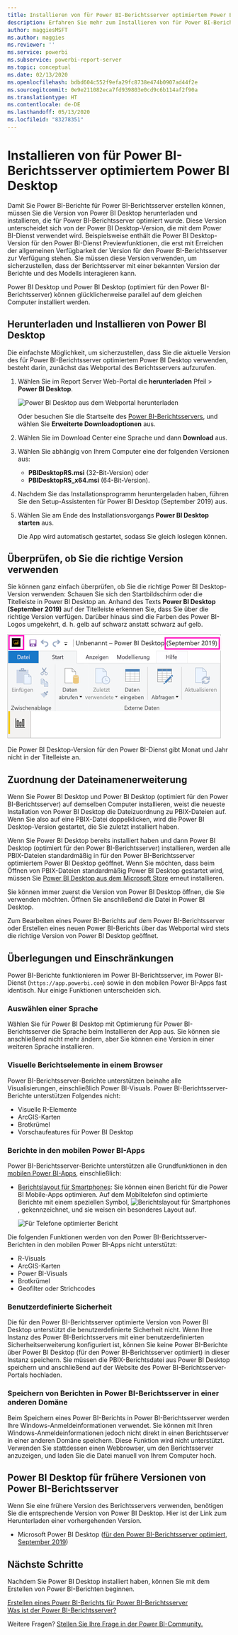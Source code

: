 ```yaml
---
title: Installieren von für Power BI-Berichtsserver optimiertem Power BI Desktop
description: Erfahren Sie mehr zum Installieren von für Power BI-Berichtsserver optimiertem Power BI Desktop
author: maggiesMSFT
ms.author: maggies
ms.reviewer: ''
ms.service: powerbi
ms.subservice: powerbi-report-server
ms.topic: conceptual
ms.date: 02/13/2020
ms.openlocfilehash: bdbd604c552f9efa29fc8738e474b0907ad44f2e
ms.sourcegitcommit: 0e9e211082eca7fd939803e0cd9c6b114af2f90a
ms.translationtype: HT
ms.contentlocale: de-DE
ms.lasthandoff: 05/13/2020
ms.locfileid: "83278351"
---
```

# <a name="install-power-bi-desktop-optimized-for-power-bi-report-server"></a>Installieren von für Power BI-Berichtsserver optimiertem Power BI Desktop

Damit Sie Power BI-Berichte für Power BI-Berichtsserver erstellen können, müssen Sie die Version von Power BI Desktop herunterladen und installieren, die für Power BI-Berichtsserver optimiert wurde. Diese Version unterscheidet sich von der Power BI Desktop-Version, die mit dem Power BI-Dienst verwendet wird. Beispielsweise enthält die Power BI Desktop-Version für den Power BI-Dienst Previewfunktionen, die erst mit Erreichen der allgemeinen Verfügbarkeit der Version für den Power BI-Berichtsserver zur Verfügung stehen. Sie müssen diese Version verwenden, um sicherzustellen, dass der Berichtsserver mit einer bekannten Version der Berichte und des Modells interagieren kann. 

Power BI Desktop und Power BI Desktop (optimiert für den Power BI-Berichtsserver) können glücklicherweise parallel auf dem gleichen Computer installiert werden.

## <a name="download-and-install-power-bi-desktop"></a>Herunterladen und Installieren von Power BI Desktop

Die einfachste Möglichkeit, um sicherzustellen, dass Sie die aktuelle Version des für Power BI-Berichtsserver optimiertem Power BI Desktop verwenden, besteht darin, zunächst das Webportal des Berichtsservers aufzurufen.

1. Wählen Sie im Report Server Web-Portal die **herunterladen** Pfeil > **Power BI Desktop**.

    ![Power BI Desktop aus dem Webportal herunterladen](media/install-powerbi-desktop/report-server-download-web-portal.png)

    Oder besuchen Sie die Startseite des [Power BI-Berichtsservers](https://powerbi.microsoft.com/report-server/), und wählen Sie **Erweiterte Downloadoptionen** aus.

2. Wählen Sie im Download Center eine Sprache und dann **Download** aus.

3. Wählen Sie abhängig von Ihrem Computer eine der folgenden Versionen aus: 

    - **PBIDesktopRS.msi** (32-Bit-Version) oder
    - **PBIDesktopRS_x64.msi** (64-Bit-Version).

1. Nachdem Sie das Installationsprogramm heruntergeladen haben, führen Sie den Setup-Assistenten für Power BI Desktop (September 2019) aus.

2. Wählen Sie am Ende des Installationsvorgangs **Power BI Desktop starten** aus.

    Die App wird automatisch gestartet, sodass Sie gleich loslegen können.

## <a name="verify-youre-using-the-correct-version"></a>Überprüfen, ob Sie die richtige Version verwenden
Sie können ganz einfach überprüfen, ob Sie die richtige Power BI Desktop-Version verwenden: Schauen Sie sich den Startbildschirm oder die Titelleiste in Power BI Desktop an. Anhand des Texts **Power BI Desktop (September 2019)** auf der Titelleiste erkennen Sie, dass Sie über die richtige Version verfügen. Darüber hinaus sind die Farben des Power BI-Logos umgekehrt, d. h. gelb auf schwarz anstatt schwarz auf gelb.

![Power BI Desktop September 2019](media/install-powerbi-desktop/power-bi-report-server-desktop-sept-2019.png)

Die Power BI Desktop-Version für den Power BI-Dienst gibt Monat und Jahr nicht in der Titelleiste an.

## <a name="file-extension-association"></a>Zuordnung der Dateinamenerweiterung
Wenn Sie Power BI Desktop und Power BI Desktop (optimiert für den Power BI-Berichtsserver) auf demselben Computer installieren, weist die neueste Installation von Power BI Desktop die Dateizuordnung zu PBIX-Dateien auf. Wenn Sie also auf eine PBIX-Datei doppelklicken, wird die Power BI Desktop-Version gestartet, die Sie zuletzt installiert haben.

Wenn Sie Power BI Desktop bereits installiert haben und dann Power BI Desktop (optimiert für den Power BI-Berichtsserver) installieren, werden alle PBIX-Dateien standardmäßig in für den Power BI-Berichtsserver optimiertem Power BI Desktop geöffnet. Wenn Sie möchten, dass beim Öffnen von PBIX-Dateien standardmäßig Power BI Desktop gestartet wird, müssen Sie [Power BI Desktop aus dem Microsoft Store](https://aka.ms/pbidesktopstore) erneut installieren.

Sie können immer zuerst die Version von Power BI Desktop öffnen, die Sie verwenden möchten. Öffnen Sie anschließend die Datei in Power BI Desktop.

Zum Bearbeiten eines Power BI-Berichts auf dem Power BI-Berichtsserver oder Erstellen eines neuen Power BI-Berichts über das Webportal wird stets die richtige Version von Power BI Desktop geöffnet.

## <a name="considerations-and-limitations"></a>Überlegungen und Einschränkungen

Power BI-Berichte funktionieren im Power BI-Berichtsserver, im Power BI-Dienst (`https://app.powerbi.com`) sowie in den mobilen Power BI-Apps fast identisch. Nur einige Funktionen unterscheiden sich.

### <a name="selecting-a-language"></a>Auswählen einer Sprache

Wählen Sie für Power BI Desktop mit Optimierung für Power BI-Berichtsserver die Sprache beim Installieren der App aus. Sie können sie anschließend nicht mehr ändern, aber Sie können eine Version in einer weiteren Sprache installieren.

### <a name="report-visuals-in-a-browser"></a>Visuelle Berichtselemente in einem Browser

Power BI-Berichtsserver-Berichte unterstützen beinahe alle Visualisierungen, einschließlich Power BI-Visuals. Power BI-Berichtsserver-Berichte unterstützen Folgendes nicht:

* Visuelle R-Elemente
* ArcGIS-Karten
* Brotkrümel
* Vorschaufeatures für Power BI Desktop

### <a name="reports-in-the-power-bi-mobile-apps"></a>Berichte in den mobilen Power BI-Apps

Power BI-Berichtsserver-Berichte unterstützen alle Grundfunktionen in den [mobilen Power BI-Apps](../consumer/mobile/mobile-apps-for-mobile-devices.md), einschließlich:

* [Berichtslayout für Smartphones](../create-reports/desktop-create-phone-report.md): Sie können einen Bericht für die Power BI Mobile-Apps optimieren. Auf dem Mobiltelefon sind optimierte Berichte mit einem speziellen Symbol, ![Berichtslayout für Smartphones](media/install-powerbi-desktop/power-bi-rs-mobile-optimized-icon.png), gekennzeichnet, und sie weisen ein besonderes Layout auf.
  
    ![Für Telefone optimierter Bericht](media/install-powerbi-desktop/power-bi-rs-mobile-optimized-report.png)

Die folgenden Funktionen werden von den Power BI-Berichtsserver-Berichten in den mobilen Power BI-Apps nicht unterstützt:

* R-Visuals
* ArcGIS-Karten
* Power BI-Visuals
* Brotkrümel
* Geofilter oder Strichcodes

### <a name="custom-security"></a>Benutzerdefinierte Sicherheit

Die für den Power BI-Berichtsserver optimierte Version von Power BI Desktop unterstützt die benutzerdefinierte Sicherheit nicht. Wenn Ihre Instanz des Power BI-Berichtsservers mit einer benutzerdefinierten Sicherheitserweiterung konfiguriert ist, können Sie keine Power BI-Berichte über Power BI Desktop (für den Power BI-Berichtsserver optimiert) in dieser Instanz speichern. Sie müssen die PBIX-Berichtsdatei aus Power BI Desktop speichern und anschließend auf der Website des Power BI-Berichtsserver-Portals hochladen.

### <a name="saving-reports-to-a-power-bi-report-server-in-a-different-domain"></a>Speichern von Berichten in Power BI-Berichtsserver in einer anderen Domäne

Beim Speichern eines Power BI-Berichts in Power BI-Berichtsserver werden Ihre Windows-Anmeldeinformationen verwendet. Sie können mit Ihren Windows-Anmeldeinformationen jedoch nicht direkt in einen Berichtsserver in einer anderen Domäne speichern. Diese Funktion wird nicht unterstützt. Verwenden Sie stattdessen einen Webbrowser, um den Berichtsserver anzuzeigen, und laden Sie die Datei manuell von Ihrem Computer hoch.

## <a name="power-bi-desktop-for-earlier-versions-of-power-bi-report-server"></a>Power BI Desktop für frühere Versionen von Power BI-Berichtsserver

Wenn Sie eine frühere Version des Berichtsservers verwenden, benötigen Sie die entsprechende Version von Power BI Desktop. Hier ist der Link zum Herunterladen einer vorhergehenden Version.

- Microsoft Power BI Desktop ([für den Power BI-Berichtsserver optimiert, September 2019](https://go.microsoft.com/fwlink/?linkid=2103723))

## <a name="next-steps"></a>Nächste Schritte

Nachdem Sie Power BI Desktop installiert haben, können Sie mit dem Erstellen von Power BI-Berichten beginnen.

[Erstellen eines Power BI-Berichts für Power BI-Berichtsserver](quickstart-create-powerbi-report.md)  
[Was ist der Power BI-Berichtsserver?](get-started.md)

Weitere Fragen? [Stellen Sie Ihre Frage in der Power BI-Community.](https://community.powerbi.com/)

